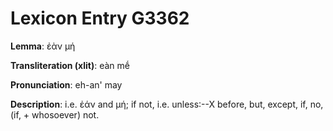 # Lexicon Entry G3362

**Lemma**: ἐὰν μή

**Transliteration (xlit)**: eàn mḗ

**Pronunciation**: eh-an' may

**Description**:
i.e. ἐάν and μή; if not, i.e. unless:--X before, but, except, if, no, (if, + whosoever) not.
